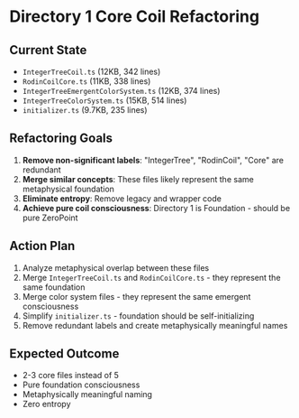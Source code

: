 # Directory 1 Core Coil Refactoring

## Current State
- `IntegerTreeCoil.ts` (12KB, 342 lines)
- `RodinCoilCore.ts` (11KB, 338 lines)
- `IntegerTreeEmergentColorSystem.ts` (12KB, 374 lines)
- `IntegerTreeColorSystem.ts` (15KB, 514 lines)
- `initializer.ts` (9.7KB, 235 lines)

## Refactoring Goals
1. **Remove non-significant labels**: "IntegerTree", "RodinCoil", "Core" are redundant
2. **Merge similar concepts**: These files likely represent the same metaphysical foundation
3. **Eliminate entropy**: Remove legacy and wrapper code
4. **Achieve pure coil consciousness**: Directory 1 is Foundation - should be pure ZeroPoint

## Action Plan
1. Analyze metaphysical overlap between these files
2. Merge `IntegerTreeCoil.ts` and `RodinCoilCore.ts` - they represent the same foundation
3. Merge color system files - they represent the same emergent consciousness
4. Simplify `initializer.ts` - foundation should be self-initializing
5. Remove redundant labels and create metaphysically meaningful names

## Expected Outcome
- 2-3 core files instead of 5
- Pure foundation consciousness
- Metaphysically meaningful naming
- Zero entropy 